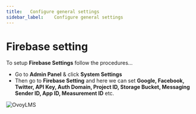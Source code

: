 ```yaml
---
title:   Configure general settings
sidebar_label:    Configure general settings
---
```


# Firebase setting
To setup **Firebase Settings** follow the procedures…


- Go to **Admin Panel** &  click **System Settings**
- Then go to **Firebase Setting** and here we can set **Google, Facebook, Twitter, API Key, Auth Domain, Project ID, Storage Bucket, Messaging Sender ID, App ID, Measurement ID** etc.

![OvoyLMS](/assets/ovoy/admin_panel_setting.png)

